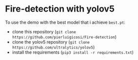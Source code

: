 # Fire-detection with yolov5


To use the demo with the best model that i achieve `best.pt`:
* clone this repository (`git clone https://github.com/pierluigicosi/Fire-detection`) 
* clone the yolov5 repository (`git clone https://github.com/ultralytics/yolov5`) 
* install the requirements (`pip3 install -r requirements.txt`)
